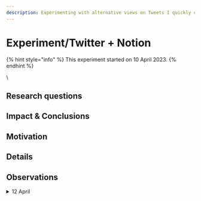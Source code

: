```yaml
---
description: Experimenting with alternative views on Tweets I quickly capture.
---
```


# Experiment/Twitter + Notion

{% hint style="info" %}
This experiment started on 10 April 2023.
{% endhint %}

\


## Research questions&#x20;

## Impact & Conclusions

## Motivation&#x20;

## Details

## Observations

<details>

<summary>12 April</summary>

<img src=".gitbook/assets/image (3).png" alt="A screenshot showing me searching the Notion database that stores the Tweets I send from the Twitter account I set up to facilitate the &#x22;capture&#x22; phase of the journaling method." data-size="original">

Just now, I was [saying something in @pingpractice](https://twitter.com/pingpractice/status/1646205350817955843?s=20). In the process, I noticed myself making a choice _not_ to use a possessive pronoun.  In making this choice, I thought to myself, "Oh this would be a good convention/pattern to name in the ["Personal syntax" are.na channel](https://www.are.na/peter-pelberg/personal-syntax) I started."

Next, I opened up are.na and I started [drafting this block](https://www.are.na/block/21361463) to describe/bring shape to this convention. A few moments in, I noticed myself getting stuck, not locating the words I felt like I needed to express the idea that prompted me to visit are.na in the first place.

_"Hmm, what to do now?"_ I thought and then realized, _"Oh, I've "pinged" (trying out this language) about this before."_

I then went to Notion to search for `pronoun` which quickly returned what I've said in the past about possessive pronouns and ultimately helped me arrive at the language I needed!

Before Monday, I would've gone directly to Twitter to attempt the search above which  past experiences have led me to doubt whether that search would return the Tweets I'm fairly certain existed.

</details>

